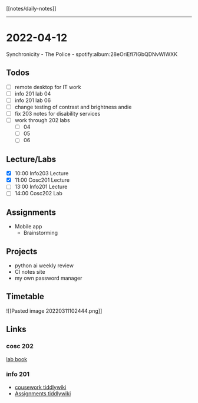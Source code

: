 [[notes/daily-notes]]

---

# 2022-04-12

Synchronicity - The Police - spotify:album:28eOriEfl7IGbQDNvWIWXK

## Todos
- [ ] remote desktop for IT work
- [ ] info 201 lab 04
- [ ] info 201 lab 06
- [ ] change testing of contrast and brightness andie
- [ ] fix 203 notes for disability services
- [ ] work through 202 labs
	- [ ] 04
	- [ ] 05
	- [ ] 06

## Lecture/Labs

- [x] 10:00 Info203 Lecture
- [x] 11:00 Cosc201 Lecture
- [ ] 13:00 Info201 Lecture
- [ ] 14:00 Cosc202 Lab

## Assignments
- Mobile app
	- Brainstorming

## Projects
- python ai weekly review
- CI notes site
- my own password manager

## Timetable

![[Pasted image 20220311102444.png]]

## Links

### cosc 202

[lab book](https://cosc202.cspages.otago.ac.nz/lab-book/COSC202LabBook.pdf)

### info 201

- [cousework tiddlywiki](https://isgb.otago.ac.nz/infosci/INFO201/labs_release/raw/master/output/info201_labs.html#)
- [Assignments tiddlywiki](https://isgb.otago.ac.nz/info201/shared/assignments_release/raw/master/output/INFO201_Assignments.html)
